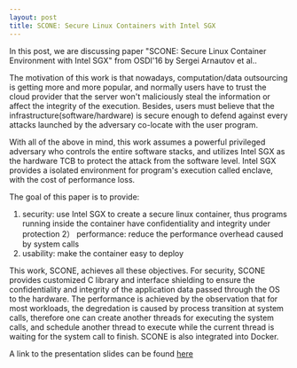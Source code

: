 ```yaml
---
layout: post
title: SCONE: Secure Linux Containers with Intel SGX
---
```


In this post, we are discussing paper "SCONE: Secure Linux Container Environment with Intel SGX" from OSDI'16 by Sergei Arnautov et al..

The motivation of this work is that nowadays, computation/data outsourcing is getting more and more popular, and normally users have to trust the cloud provider that the server won't maliciously steal the information or affect the integrity of the execution. Besides, users must believe that the infrastructure(software/hardware) is secure enough to defend against every attacks launched by the adversary co-locate with the user program. 

With all of the above in mind, this work assumes a powerful privileged adversary who controls the entire software stacks, and utilizes Intel SGX as the hardware TCB to protect the attack from the software level. Intel SGX provides a isolated environment for program's execution called enclave, with the cost of performance loss. 

The goal of this paper is to provide:
  1)  security: use Intel SGX to create a secure linux container, thus programs running inside the container have confidentiality and integrity under protection
  2） performance: reduce the performance overhead caused by system calls
  3)  usability: make the container easy to deploy

This work, SCONE, achieves all these objectives. For security, SCONE provides customized C library and interface shielding to ensure the confidentiality and integrity of the application data passed through the OS to the hardware. The performance is achieved by the observation that for most workloads, the degredation is caused by process transition at system calls, therefore one can create another threads for executing the system calls, and schedule another thread to execute while the current thread is waiting for the system call to finish. SCONE is also integrated into Docker.

A link to the presentation slides can be found [here](/presentations/SCONE.pptx)
